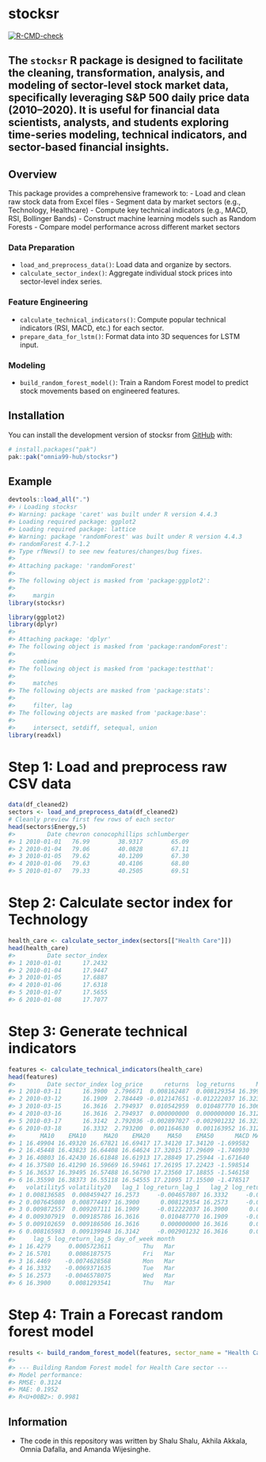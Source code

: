 
<!-- README.md is generated from README.Rmd. Please edit that file -->

# stocksr

<!-- badges: start -->

[![R-CMD-check](https://github.com/omnia99-hub/stocksr/actions/workflows/R-CMD-check.yaml/badge.svg)](https://github.com/omnia99-hub/stocksr/actions/workflows/R-CMD-check.yaml)
<!-- badges: end -->

## The **`stocksr`** R package is designed to facilitate the cleaning, transformation, analysis, and modeling of sector-level stock market data, specifically leveraging S&P 500 daily price data (2010–2020). It is useful for financial data scientists, analysts, and students exploring time-series modeling, technical indicators, and sector-based financial insights.

## Overview

This package provides a comprehensive framework to: - Load and clean raw
stock data from Excel files - Segment data by market sectors (e.g.,
Technology, Healthcare) - Compute key technical indicators (e.g., MACD,
RSI, Bollinger Bands) - Construct machine learning models such as Random
Forests - Compare model performance across different market sectors

### Data Preparation

- `load_and_preprocess_data()`: Load data and organize by sectors.
- `calculate_sector_index()`: Aggregate individual stock prices into
  sector-level index series.

### Feature Engineering

- `calculate_technical_indicators()`: Compute popular technical
  indicators (RSI, MACD, etc.) for each sector.
- `prepare_data_for_lstm()`: Format data into 3D sequences for LSTM
  input.

### Modeling

- `build_random_forest_model()`: Train a Random Forest model to predict
  stock movements based on engineered features.

## Installation

You can install the development version of stocksr from
[GitHub](https://github.com/) with:

``` r
# install.packages("pak")
pak::pak("omnia99-hub/stocksr")
```

## Example

``` r
devtools::load_all(".")
#> ℹ Loading stocksr
#> Warning: package 'caret' was built under R version 4.4.3
#> Loading required package: ggplot2
#> Loading required package: lattice
#> Warning: package 'randomForest' was built under R version 4.4.3
#> randomForest 4.7-1.2
#> Type rfNews() to see new features/changes/bug fixes.
#> 
#> Attaching package: 'randomForest'
#> 
#> The following object is masked from 'package:ggplot2':
#> 
#>     margin
library(stocksr)
```

``` r
library(ggplot2)
library(dplyr)
#> 
#> Attaching package: 'dplyr'
#> The following object is masked from 'package:randomForest':
#> 
#>     combine
#> The following object is masked from 'package:testthat':
#> 
#>     matches
#> The following objects are masked from 'package:stats':
#> 
#>     filter, lag
#> The following objects are masked from 'package:base':
#> 
#>     intersect, setdiff, setequal, union
library(readxl)
```

# Step 1: Load and preprocess raw CSV data

``` r
data(df_cleaned2)
sectors <- load_and_preprocess_data(df_cleaned2)
# Cleanly preview first few rows of each sector
head(sectors$Energy,5)
#>         Date chevron conocophillips schlumberger
#> 1 2010-01-01   76.99        38.9317        65.09
#> 2 2010-01-04   79.06        40.0828        67.11
#> 3 2010-01-05   79.62        40.1209        67.30
#> 4 2010-01-06   79.63        40.4106        68.80
#> 5 2010-01-07   79.33        40.2505        69.51
```

# Step 2: Calculate sector index for Technology

``` r
health_care <- calculate_sector_index(sectors[["Health Care"]])
head(health_care)
#>         Date sector_index
#> 1 2010-01-01      17.2432
#> 2 2010-01-04      17.9447
#> 3 2010-01-05      17.6887
#> 4 2010-01-06      17.6318
#> 5 2010-01-07      17.5655
#> 6 2010-01-08      17.7077
```

# Step 3: Generate technical indicators

``` r
features <- calculate_technical_indicators(health_care)
head(features)
#>         Date sector_index log_price      returns  log_returns      MA5     EMA5
#> 1 2010-03-11      16.3900  2.796671  0.008162487  0.008129354 16.39950 16.39347
#> 2 2010-03-12      16.1909  2.784449 -0.012147651 -0.012222037 16.32366 16.32594
#> 3 2010-03-15      16.3616  2.794937  0.010542959  0.010487770 16.30660 16.33783
#> 4 2010-03-16      16.3616  2.794937  0.000000000  0.000000000 16.31228 16.34575
#> 5 2010-03-17      16.3142  2.792036 -0.002897027 -0.002901232 16.32366 16.33524
#> 6 2010-03-18      16.3332  2.793200  0.001164630  0.001163952 16.31230 16.33456
#>       MA10    EMA10     MA20    EMA20     MA50    EMA50      MACD MACD_signal
#> 1 16.49904 16.49320 16.67821 16.69417 17.34120 17.34120 -1.699582   -1.696744
#> 2 16.45448 16.43823 16.64408 16.64624 17.32015 17.29609 -1.740930   -1.705582
#> 3 16.40803 16.42430 16.61848 16.61913 17.28849 17.25944 -1.671640   -1.698793
#> 4 16.37580 16.41290 16.59669 16.59461 17.26195 17.22423 -1.598514   -1.678737
#> 5 16.36537 16.39495 16.57488 16.56790 17.23560 17.18855 -1.546158   -1.652222
#> 6 16.35590 16.38373 16.55118 16.54555 17.21095 17.15500 -1.478517   -1.617481
#>   volatility5 volatility20   lag_1 log_return_lag_1   lag_2 log_return_lag_2
#> 1 0.008136585  0.008459427 16.2573     -0.004657807 16.3332     -0.006937163
#> 2 0.007645080  0.008774497 16.3900      0.008129354 16.2573     -0.004657807
#> 3 0.009872557  0.009207111 16.1909     -0.012222037 16.3900      0.008129354
#> 4 0.009307919  0.009185786 16.3616      0.010487770 16.1909     -0.012222037
#> 5 0.009102659  0.009186506 16.3616      0.000000000 16.3616      0.010487770
#> 6 0.008165983  0.009139948 16.3142     -0.002901232 16.3616      0.000000000
#>     lag_5 log_return_lag_5 day_of_week month
#> 1 16.4279     0.0005723611         Thu   Mar
#> 2 16.5701     0.0086187575         Fri   Mar
#> 3 16.4469    -0.0074628568         Mon   Mar
#> 4 16.3332    -0.0069371635         Tue   Mar
#> 5 16.2573    -0.0046578075         Wed   Mar
#> 6 16.3900     0.0081293541         Thu   Mar
```

# Step 4: Train a Forecast random forest model

``` r
results <- build_random_forest_model(features, sector_name = "Health Care")
#> 
#> --- Building Random Forest model for Health Care sector ---
#> Model performance:
#> RMSE: 0.3124 
#> MAE: 0.1952 
#> R<U+00B2>: 0.9981
```

## Information

- The code in this repository was written by Shalu Shalu, Akhila Akkala,
  Omnia Dafalla, and Amanda Wijesinghe.

